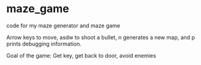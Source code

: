# maze_game
code for my maze generator and maze game


Arrow keys to move, asdw to shoot a bullet, n generates a new map, and p prints debugging information.

Goal of the game:
Get key, get back to door, avoid enemies
